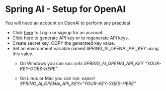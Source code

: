 # Spring AI - Setup for OpenAI
You will need an account on OpenAI to perform any practical

- Click [here](https://platform.openai.com/signup) to Login or signup for an account.
- Click [here](https://platform.openai.com/api-keys) to generate API key or to regenerate API keys.
- Create secret key. COPY the generated key value.
- Set an environment variable named SPRING_AI_OPENAI_API_KEY using this value. 
    - On Windows you can run:
        *setx SPRING_AI_OPENAI_API_KEY "YOUR-KEY-GOES-HERE"*

    - On Linux or Mac you can run:
        *export SPRING_AI_OPENAI_API_KEY="YOUR-KEY-GOES-HERE"*